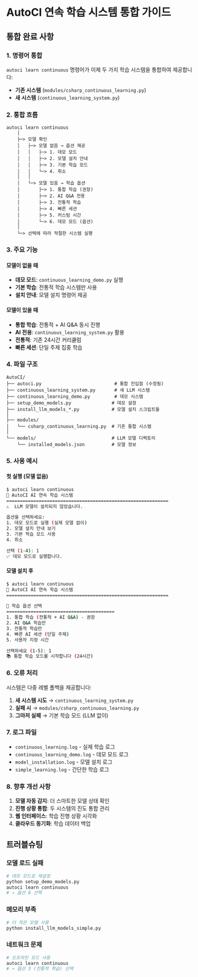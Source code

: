 # AutoCI 연속 학습 시스템 통합 가이드

## 통합 완료 사항

### 1. 명령어 통합
`autoci learn continuous` 명령어가 이제 두 가지 학습 시스템을 통합하여 제공합니다:

- **기존 시스템** (`modules/csharp_continuous_learning.py`)
- **새 시스템** (`continuous_learning_system.py`)

### 2. 통합 흐름

```
autoci learn continuous
    │
    ├─> 모델 확인
    │   ├─> 모델 없음 → 옵션 제공
    │   │   ├─> 1. 데모 모드
    │   │   ├─> 2. 모델 설치 안내
    │   │   ├─> 3. 기본 학습 모드
    │   │   └─> 4. 취소
    │   │
    │   └─> 모델 있음 → 학습 옵션
    │       ├─> 1. 통합 학습 (권장)
    │       ├─> 2. AI Q&A 전용
    │       ├─> 3. 전통적 학습
    │       ├─> 4. 빠른 세션
    │       ├─> 5. 커스텀 시간
    │       └─> 6. 데모 모드 (옵션)
    │
    └─> 선택에 따라 적절한 시스템 실행
```

### 3. 주요 기능

#### 모델이 없을 때
- **데모 모드**: `continuous_learning_demo.py` 실행
- **기본 학습**: 전통적 학습 시스템만 사용
- **설치 안내**: 모델 설치 명령어 제공

#### 모델이 있을 때
- **통합 학습**: 전통적 + AI Q&A 동시 진행
- **AI 전용**: `continuous_learning_system.py` 활용
- **전통적**: 기존 24시간 커리큘럼
- **빠른 세션**: 단일 주제 집중 학습

### 4. 파일 구조

```
AutoCI/
├── autoci.py                           # 통합 진입점 (수정됨)
├── continuous_learning_system.py       # 새 LLM 시스템
├── continuous_learning_demo.py         # 데모 시스템
├── setup_demo_models.py               # 데모 설정
├── install_llm_models_*.py            # 모델 설치 스크립트들
│
├── modules/
│   └── csharp_continuous_learning.py  # 기존 통합 시스템
│
└── models/                            # LLM 모델 디렉토리
    └── installed_models.json          # 모델 정보
```

### 5. 사용 예시

#### 첫 실행 (모델 없음)
```bash
$ autoci learn continuous
🤖 AutoCI AI 연속 학습 시스템
============================================================
⚠️  LLM 모델이 설치되지 않았습니다.

옵션을 선택하세요:
1. 데모 모드로 실행 (실제 모델 없이)
2. 모델 설치 안내 보기
3. 기본 학습 모드 사용
4. 취소

선택 (1-4): 1
✅ 데모 모드로 실행합니다.
```

#### 모델 설치 후
```bash
$ autoci learn continuous
🤖 AutoCI AI 연속 학습 시스템
============================================================

🔧 학습 옵션 선택
========================================
1. 통합 학습 (전통적 + AI Q&A) - 권장
2. AI Q&A 학습만
3. 전통적 학습만
4. 빠른 AI 세션 (단일 주제)
5. 사용자 지정 시간

선택하세요 (1-5): 1
📚 통합 학습 모드를 시작합니다 (24시간)
```

### 6. 오류 처리

시스템은 다중 레벨 폴백을 제공합니다:

1. **새 시스템 시도** → `continuous_learning_system.py`
2. **실패 시** → `modules/csharp_continuous_learning.py`
3. **그마저 실패** → 기본 학습 모드 (LLM 없이)

### 7. 로그 파일

- `continuous_learning.log` - 실제 학습 로그
- `continuous_learning_demo.log` - 데모 모드 로그
- `model_installation.log` - 모델 설치 로그
- `simple_learning.log` - 간단한 학습 로그

### 8. 향후 개선 사항

1. **모델 자동 감지**: 더 스마트한 모델 상태 확인
2. **진행 상황 통합**: 두 시스템의 진도 통합 관리
3. **웹 인터페이스**: 학습 진행 상황 시각화
4. **클라우드 동기화**: 학습 데이터 백업

## 트러블슈팅

### 모델 로드 실패
```bash
# 데모 모드로 재설정
python setup_demo_models.py
autoci learn continuous
# → 옵션 6 선택
```

### 메모리 부족
```bash
# 더 작은 모델 사용
python install_llm_models_simple.py
```

### 네트워크 문제
```bash
# 오프라인 모드 사용
autoci learn continuous
# → 옵션 3 (전통적 학습) 선택
```